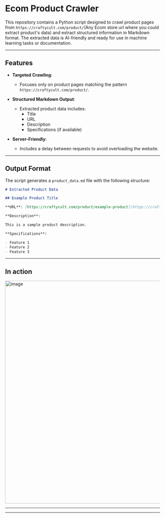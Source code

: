 # Ecom Product Crawler

This repository contains a Python script designed to crawl product pages from `https://craftycult.com/product/`(Any Ecom store url where you could extract product's data) and extract structured information in Markdown format. The extracted data is AI-friendly and ready for use in machine learning tasks or documentation.

---

## Features

- **Targeted Crawling**:
  - Focuses only on product pages matching the pattern `https://craftycult.com/product/`.

- **Structured Markdown Output**:
  - Extracted product data includes:
    - Title
    - URL
    - Description
    - Specifications (if available)

- **Server-Friendly**:
  - Includes a delay between requests to avoid overloading the website.

---

## Output Format

The script generates a `product_data.md` file with the following structure:

```markdown
# Extracted Product Data

## Example Product Title

**URL**: [https://craftycult.com/product/example-product](https://craftycult.com/product/example-product)

**Description**:

This is a sample product description.

**Specifications**:

- Feature 1
- Feature 2
- Feature 3

```
---

## In action

<img width="726" alt="image" src="https://github.com/user-attachments/assets/3b7ac047-9f81-45be-9656-a47aab617f07" />

---



---
